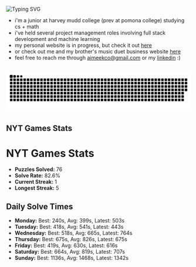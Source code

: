 ![Typing SVG](https://readme-typing-svg.demolab.com?font=Fira+Code&size=16&pause=700&color=FFFFFF&width=435&lines=hi+i'm+aimee!;junior+at+harvey+mudd+college;cs+math+major)
- i'm a junior at harvey mudd college (prev at pomona college) studying cs + math
- i've held several project management roles involving full stack development and machine learning
- my personal website is in progress, but check it out [here](https://aimeekco.github.io)
- or check out me and my brother's music duet business website [here](https://musicoduets.github.io)
- feel free to reach me through aimeekco@gmail.com or my [linkedin](https://www.linkedin.com/in/aimeekco/) :)
##
![Snake animation](https://github.com/aimeekco/snk/blob/output/github-contribution-grid-snake.svg)
## NYT Games Stats
# NYT Games Stats

- **Puzzles Solved:** 76
- **Solve Rate:** 82.6%
- **Current Streak:** 1
- **Longest Streak:** 5

## Daily Solve Times
- **Monday:** Best: 240s, Avg: 399s, Latest: 503s
- **Tuesday:** Best: 418s, Avg: 541s, Latest: 443s
- **Wednesday:** Best: 518s, Avg: 665s, Latest: 764s
- **Thursday:** Best: 675s, Avg: 826s, Latest: 675s
- **Friday:** Best: 419s, Avg: 630s, Latest: 616s
- **Saturday:** Best: 664s, Avg: 819s, Latest: 707s
- **Sunday:** Best: 1136s, Avg: 1468s, Latest: 1342s

